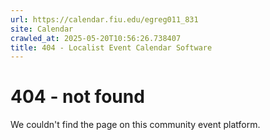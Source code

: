 ```yaml
---
url: https://calendar.fiu.edu/egreg011_831
site: Calendar
crawled_at: 2025-05-20T10:56:26.738407
title: 404 - Localist Event Calendar Software
---
```


# 404 - not found
We couldn't find the page on this community event platform.

